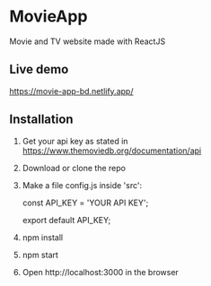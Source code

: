 # MovieApp 

Movie and TV website made with ReactJS

## Live demo

https://movie-app-bd.netlify.app/

## Installation

1. Get your api key as stated in https://www.themoviedb.org/documentation/api

2. Download or clone the repo

3. Make a file config.js inside 'src':

    const API_KEY = 'YOUR API KEY';

    export default API_KEY;

4. npm install

5. npm start

6. Open http://localhost:3000 in the browser